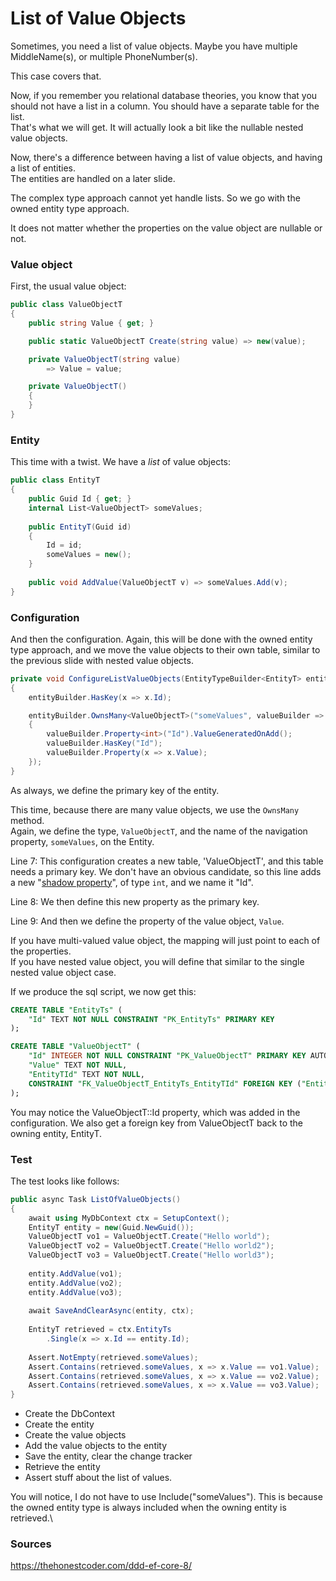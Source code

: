 # List of Value Objects

Sometimes, you need a list of value objects. Maybe you have multiple MiddleName(s), or multiple PhoneNumber(s).

This case covers that.

Now, if you remember you relational database theories, you know that you should not have a list in a column. You should have a separate table for the list.\
That's what we will get. It will actually look a bit like the nullable nested value objects.

Now, there's a difference between having a list of value objects, and having a list of entities.\
The entities are handled on a later slide.

The complex type approach cannot yet handle lists. So we go with the owned entity type approach.

It does not matter whether the properties on the value object are nullable or not.

### Value object
First, the usual value object:

```csharp
public class ValueObjectT
{
    public string Value { get; }

    public static ValueObjectT Create(string value) => new(value);

    private ValueObjectT(string value)
        => Value = value;

    private ValueObjectT()
    {
    }
}
```

### Entity
This time with a twist. We have a _list_ of value objects:

```csharp
public class EntityT
{
    public Guid Id { get; }
    internal List<ValueObjectT> someValues;
    
    public EntityT(Guid id)
    {
        Id = id;
        someValues = new();
    }
    
    public void AddValue(ValueObjectT v) => someValues.Add(v);
}
```

### Configuration
And then the configuration. Again, this will be done with the owned entity type approach, and we move the value objects to their own table, similar to the previous slide with nested value objects.

```csharp
private void ConfigureListValueObjects(EntityTypeBuilder<EntityT> entityBuilder)
{
    entityBuilder.HasKey(x => x.Id);

    entityBuilder.OwnsMany<ValueObjectT>("someValues", valueBuilder =>
    {
        valueBuilder.Property<int>("Id").ValueGeneratedOnAdd();
        valueBuilder.HasKey("Id");
        valueBuilder.Property(x => x.Value);
    });
}
```
As always, we define the primary key of the entity.

This time, because there are many value objects, we use the `OwnsMany` method.\
Again, we define the type, `ValueObjectT`, and the name of the navigation property, `someValues`, on the Entity.

Line 7: This configuration creates a new table, 'ValueObjectT', and this table needs a primary key.
We don't have an obvious candidate, so this line adds a new "[shadow property](https://learn.microsoft.com/en-us/ef/core/modeling/shadow-properties)", of type `int`, and we name it "Id".

Line 8: We then define this new property as the primary key.

Line 9: And then we define the property of the value object, `Value`.

If you have multi-valued value object, the mapping will just point to each of the properties.\
If you have nested value object, you will define that similar to the single nested value object case.

If we produce the sql script, we now get this:

```sql
CREATE TABLE "EntityTs" (
    "Id" TEXT NOT NULL CONSTRAINT "PK_EntityTs" PRIMARY KEY
);

CREATE TABLE "ValueObjectT" (
    "Id" INTEGER NOT NULL CONSTRAINT "PK_ValueObjectT" PRIMARY KEY AUTOINCREMENT,
    "Value" TEXT NOT NULL,
    "EntityTId" TEXT NOT NULL,
    CONSTRAINT "FK_ValueObjectT_EntityTs_EntityTId" FOREIGN KEY ("EntityTId") REFERENCES "EntityTs" ("Id") ON DELETE CASCADE
);
```

You may notice the ValueObjectT::Id property, which was added in the configuration. We also get a foreign key from ValueObjectT back to the owning entity, EntityT.

### Test
The test looks like follows:

```csharp
public async Task ListOfValueObjects()
{
    await using MyDbContext ctx = SetupContext();
    EntityT entity = new(Guid.NewGuid());
    ValueObjectT vo1 = ValueObjectT.Create("Hello world");
    ValueObjectT vo2 = ValueObjectT.Create("Hello world2");
    ValueObjectT vo3 = ValueObjectT.Create("Hello world3");
    
    entity.AddValue(vo1);
    entity.AddValue(vo2);
    entity.AddValue(vo3);
    
    await SaveAndClearAsync(entity, ctx);
    
    EntityT retrieved = ctx.EntityTs
        .Single(x => x.Id == entity.Id);
    
    Assert.NotEmpty(retrieved.someValues);
    Assert.Contains(retrieved.someValues, x => x.Value == vo1.Value);
    Assert.Contains(retrieved.someValues, x => x.Value == vo2.Value);
    Assert.Contains(retrieved.someValues, x => x.Value == vo3.Value);
}
```
* Create the DbContext
* Create the entity
* Create the value objects
* Add the value objects to the entity
* Save the entity, clear the change tracker
* Retrieve the entity
* Assert stuff about the list of values.

You will notice, I do not have to use Include("someValues"). This is because the owned entity type is always included when the owning entity is retrieved.\

### Sources
https://thehonestcoder.com/ddd-ef-core-8/